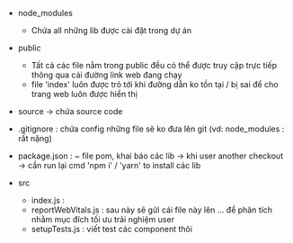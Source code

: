 - node_modules
    - Chứa all những lib được cài đặt trong dự án 

- public
    - Tất cả các file nằm trong public đều có thể được truy cập 
      trực tiếp thông qua cái đường link web đang chạy
    - file 'index' luôn được trỏ tới khi đường dẫn ko tồn tại / bị sai
      để cho trang web luôn được hiển thị

- source -> chứa source code

- .gitignore : chứa config những file sẽ ko đưa lên git (vd: node_modules : rất nặng)

- package.json : ~ file pom, khai báo các lib
                -> khi user another checkout -> cần run lại cmd 'npm i' / 'yarn' to install các lib

- src
    - index.js : 
    -  reportWebVitals.js : sau này sẽ gửi cái file này lên ... 
                            để phân tích nhằm mục đích tối ưu trải nghiệm user
    - setupTests.js : viết test các component thôi